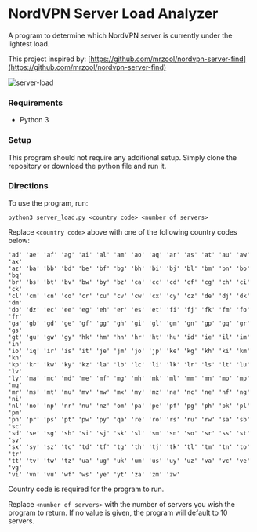 # NordVPN Server Load Analyzer

A program to determine which NordVPN server is currently under the lightest load.

This project inspired by: [https://github.com/mrzool/nordvpn-server-find](https://github.com/mrzool/nordvpn-server-find)

![server-load](https://raw.githubusercontent.com/jbonatakis/vpn-server-load/master/pictures/server-load.png)
### Requirements
* Python 3


### Setup
This program should not require any additional setup. Simply clone the repository or download the python file and run it.


### Directions
To use the program, run:

`python3 server_load.py <country code> <number of servers>`


Replace `<country code>` above with one of the following country codes below:


    'ad' 'ae' 'af' 'ag' 'ai' 'al' 'am' 'ao' 'aq' 'ar' 'as' 'at' 'au' 'aw' 'ax'
    'az' 'ba' 'bb' 'bd' 'be' 'bf' 'bg' 'bh' 'bi' 'bj' 'bl' 'bm' 'bn' 'bo' 'bq'
    'br' 'bs' 'bt' 'bv' 'bw' 'by' 'bz' 'ca' 'cc' 'cd' 'cf' 'cg' 'ch' 'ci' 'ck'
    'cl' 'cm' 'cn' 'co' 'cr' 'cu' 'cv' 'cw' 'cx' 'cy' 'cz' 'de' 'dj' 'dk' 'dm'
    'do' 'dz' 'ec' 'ee' 'eg' 'eh' 'er' 'es' 'et' 'fi' 'fj' 'fk' 'fm' 'fo' 'fr'
    'ga' 'gb' 'gd' 'ge' 'gf' 'gg' 'gh' 'gi' 'gl' 'gm' 'gn' 'gp' 'gq' 'gr' 'gs'
    'gt' 'gu' 'gw' 'gy' 'hk' 'hm' 'hn' 'hr' 'ht' 'hu' 'id' 'ie' 'il' 'im' 'in'
    'io' 'iq' 'ir' 'is' 'it' 'je' 'jm' 'jo' 'jp' 'ke' 'kg' 'kh' 'ki' 'km' 'kn'
    'kp' 'kr' 'kw' 'ky' 'kz' 'la' 'lb' 'lc' 'li' 'lk' 'lr' 'ls' 'lt' 'lu' 'lv'
    'ly' 'ma' 'mc' 'md' 'me' 'mf' 'mg' 'mh' 'mk' 'ml' 'mm' 'mn' 'mo' 'mp' 'mq'
    'mr' 'ms' 'mt' 'mu' 'mv' 'mw' 'mx' 'my' 'mz' 'na' 'nc' 'ne' 'nf' 'ng' 'ni'
    'nl' 'no' 'np' 'nr' 'nu' 'nz' 'om' 'pa' 'pe' 'pf' 'pg' 'ph' 'pk' 'pl' 'pm'
    'pn' 'pr' 'ps' 'pt' 'pw' 'py' 'qa' 're' 'ro' 'rs' 'ru' 'rw' 'sa' 'sb' 'sc'
    'sd' 'se' 'sg' 'sh' 'si' 'sj' 'sk' 'sl' 'sm' 'sn' 'so' 'sr' 'ss' 'st' 'sv'
    'sx' 'sy' 'sz' 'tc' 'td' 'tf' 'tg' 'th' 'tj' 'tk' 'tl' 'tm' 'tn' 'to' 'tr'
    'tt' 'tv' 'tw' 'tz' 'ua' 'ug' 'uk' 'um' 'us' 'uy' 'uz' 'va' 'vc' 've' 'vg'
    'vi' 'vn' 'vu' 'wf' 'ws' 'ye' 'yt' 'za' 'zm' 'zw'

Country code is required for the program to run.


Replace `<number of servers>` with the number of servers you wish the program to return. If no value is given, the program will default to 10 servers.
